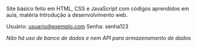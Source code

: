 Site básico feito em HTML, CSS e JavaScript com códigos aprendidos em aula, matéria Introdução a desenvolvimento web.

Usuário: usuario@exemplo.com
Senha: senha123

*Não há uso de banco de dados e nem API para armazenamento de dados*
